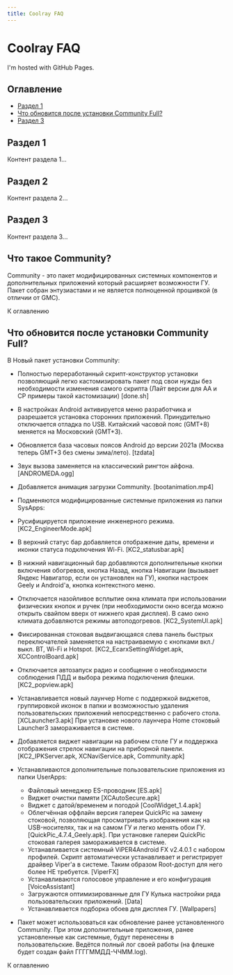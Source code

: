 ```yaml
---
title: Coolray FAQ
---
```


# Coolray FAQ

I'm hosted with GitHub Pages.

## Оглавление
- [Раздел 1](#раздел-1)
- [Что обновится после установки Community Full?](#Что-обновится-после-установки-Community-Full?)
- [Раздел 3](#раздел-3)

## Раздел 1
Контент раздела 1...

## Раздел 2
Контент раздела 2...

## Раздел 3
Контент раздела 3...


## Что такое Community?
Community - это пакет модифицированных системных компонентов и дополнительных приложений который расширяет возможности ГУ. Пакет собран энтузиастами и не является полноценной прошивкой (в отличии от GMC). 

К оглавлению



## Что обновится после установки Community Full?
В Новый пакет установки Community:

+ Полностью переработанный скрипт-конструктор установки позволяющий легко кастомизировать пакет под свои нужды без необходимости изменения самого скрипта (Лайт версии для AA и CP примеры такой кастомизации) [done.sh]
+ В настройках Android активируется меню разработчика и разрешается установка сторонних приложений. Принудительно отключается отладка по USB. Китайский часовой пояс (GMT+8) меняется на Московский (GMT+3).
+ Обновляется база часовых поясов Android до версии 2021a (Москва теперь GMT+3 без смены зима/лето). [tzdata]
+ Звук вызова заменяется на классический рингтон айфона. [ANDROMEDA.ogg]
+ Добавляется анимация загрузки Community. [bootanimation.mp4]
+ Подменяются модифицированные системные приложения из папки SysApps:
+ Русифицируется приложение инженерного режима. [KC2_EngineerMode.apk]
+ В верхний статус бар добавляется отображение даты, времени и иконки статуса подключения Wi-Fi. [KC2_statusbar.apk]
+ В нижний навигационный бар добавляются дополнительные кнопки включения обогревов, кнопка Назад, кнопка Навигации (вызывает Яндекс Навигатор, если он установлен на ГУ), кнопки настроек Geely и Android'а, кнопка контекстного меню. 
+ Отключается назойливое всплытие окна климата при использовании физических кнопок и ручек (при необходимости окно всегда можно открыть свайпом вверх от нижнего края дисплея). В само окно климата добавляются режимы автоподогревов. [KC2_SystemUI.apk]
+ Фиксированная стоковая выдвигающаяся слева панель быстрых переключателей заменяется на настраиваемую с кнопками вкл./выкл. BT, Wi-Fi и Hotspot. [KC2_EcarxSettingWidget.apk, XCControlBoard.apk]
+ Отключается автозапуск радио и сообщение о необходимости соблюдения ПДД и выбора режима подключения флешки. [KC2_popview.apk]
+ Устанавливается новый лаунчер Home с поддержкой виджетов, группировкой иконок в папки и возможностью удаления пользовательских приложений непосредственно с рабочего стола. [XCLauncher3.apk] При установке нового лаунчера Home стоковый Launcher3 замораживается в системе.
+ Добавляется виджет навигации на рабочем столе ГУ и поддержка отображения стрелок навигации на приборной панели. [KC2_IPKServer.apk, XCNaviService.apk, Community.apk]

+ Устанавливаются дополнительные пользовательские приложения из папки UserApps:
  + Файловый менеджер ES-проводник [ES.apk]
  + Виджет очистки памяти [XCAutoSecure.apk]
  + Виджет c датой/временем и погодой [CoolWidget_1.4.apk]
  + Облегчённая оффлайн версия галереи QuickPic на замену стоковой, позволяющая просматривать изображения как на USB-носителях, так и на самом ГУ и легко менять обои ГУ. [QuickPic_4.7.4_Geely.apk]. При установке галереи QuickPic стоковая галерея замораживается в системе.
  + Устанавливается системный ViPER4Android FX v2.4.0.1 с набором профилей. Скрипт автоматически устанавливает и регистрирует драйвер Viper'а в системе. Таким образом Root-доступ для него более НЕ требуется. [ViperFX]
  + Устанавливаются голосовое управление и его конфигурация [VoiceAssistant]
  + Загружаются оптимизированные для ГУ Кулька настройки ряда пользовательских приложений. [Data]
  + Устанавливается подборка обоев для дисплея ГУ. [Wallpapers]
+ Пакет может использоваться как обновление ранее установленного Community. При этом дополнительные приложения, ранее установленные как системные, будут перенесены в пользовательские. Ведётся полный лог своей работы (на флешке будет создан файл ГГГГММДД-ЧЧММ.log).

К оглавлению

